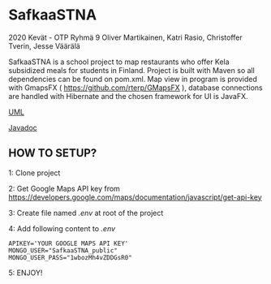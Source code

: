 # SafkaaSTNA

2020 Kevät - OTP
Ryhmä 9
Oliver Martikainen, Katri Rasio, Christoffer Tverin, Jesse Väärälä

SafkaaSTNA is a school project to map restaurants who offer Kela subsidized meals for students in Finland.
Project is built with Maven so all dependencies can be found on pom.xml.
Map view in program is provided with GmapsFX ( https://github.com/rterp/GMapsFX ), database connections are handled with Hibernate and the chosen framework for UI is JavaFX.

[UML](http://users.metropolia.fi/~katriras/OTP-safkaaSTNA/uml/)

[Javadoc](http://users.metropolia.fi/~katriras/OTP-safkaaSTNA/doc/)

## HOW TO SETUP?

1: Clone project

2: Get Google Maps API key from https://developers.google.com/maps/documentation/javascript/get-api-key

3: Create file named _.env_ at root of the project

4: Add following content to _.env_


```
APIKEY='YOUR GOOGLE MAPS API KEY'
MONGO_USER="SafkaaSTNA_public"
MONGO_USER_PASS="1wbozMh4vZDDGsR0"
```

5: ENJOY!
